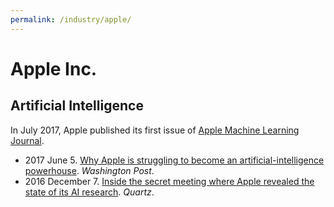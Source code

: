 ```yaml
---
permalink: /industry/apple/
---
```

# Apple Inc.

## Artificial Intelligence

In July 2017, Apple published its first issue of [Apple Machine Learning Journal](https://machinelearning.apple.com/).

* 2017 June 5. [Why Apple is struggling to become an artificial-intelligence powerhouse](https://www.washingtonpost.com/news/the-switch/wp/2017/06/05/why-apple-is-struggling-to-become-an-artificial-intelligence-powerhouse/). *Washington Post*.
* 2016 December 7. [Inside the secret meeting where Apple revealed the state of its AI research](https://qz.com/856546/inside-the-secret-meeting-where-apple-aapl-revealed-the-state-of-its-ai-research/). *Quartz*.
